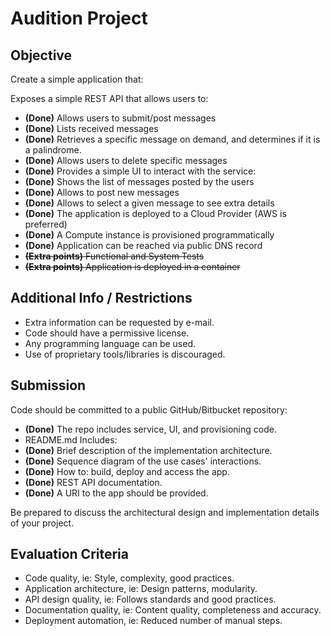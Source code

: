 # Audition Project
## Objective
Create a simple application that:

Exposes a simple REST API that allows users to:
- **(Done)** Allows users to submit/post messages 
- **(Done)** Lists received messages
- **(Done)** Retrieves a specific message on demand, and determines if it is a palindrome.
- **(Done)** Allows users to delete specific messages
- **(Done)** Provides a simple UI to interact with the service:
- **(Done)** Shows the list of messages posted by the users
- **(Done)** Allows to post new messages
- **(Done)** Allows to select a given message to see extra details
- **(Done)** The application is deployed to a Cloud Provider (AWS is preferred)
- **(Done)** A Compute instance is provisioned programmatically
- **(Done)** Application can be reached via public DNS record
- <del>**(Extra points)** Functional and System Tests</del>
- <del>**(Extra points)** Application is deployed in a container</del>

## Additional Info / Restrictions
- Extra information can be requested by e-mail.
- Code should have a permissive license.
- Any programming language can be used.
- Use of proprietary tools/libraries is discouraged.

## Submission
Code should be committed to a public GitHub/Bitbucket repository:
- **(Done)** The repo includes service, UI, and provisioning code.
- README.md Includes:
- **(Done)** Brief description of the implementation architecture.
- **(Done)** Sequence diagram of the use cases' interactions.
- **(Done)** How to: build, deploy and access the app.
- **(Done)** REST API documentation.
- **(Done)** A URI to the app should be provided.

Be prepared to discuss the architectural design and implementation details of your project.

## Evaluation Criteria
- Code quality, ie: Style, complexity, good practices.
- Application architecture, ie: Design patterns, modularity.
- API design quality, ie: Follows standards and good practices.
- Documentation quality, ie: Content quality, completeness and accuracy.
- Deployment automation, ie: Reduced number of manual steps.
